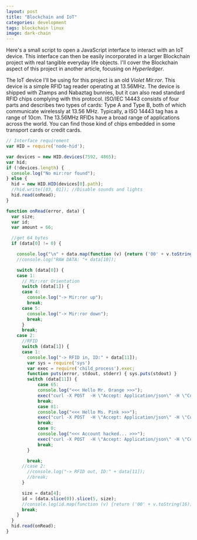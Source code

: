 ```yaml
---
layout: post
title: "Blockchain and IoT"
categories: development
tags: blockchain linux
image: dark-chain
---
```


Here's a small script to open a JavaScript interface to interact with an IoT device. This interface can then be easily incorporated in a larger Blockchain project with real tangible everyday life objects. I'll cover the Blockchain aspect of this project in another article, focusing on *Hyperledger*.

The IoT device I'll be using for this project is an old *Violet Mir:ror*. This device is a simple RFID tag reader operating at 13.56MHz.
The device is shipped with Ztamps and Nabaztag bunnies, but it can also read standard RFID chips complying with this protocol. ISO/IEC 14443 consists of four parts and describes two types of cards: Type A and Type B, both of which communicate wirelessly at 13.56 MHz. Typically, a ISO 14443 tag has a range of 10cm. The 13.56MHz RFIDs have a broad range of applications across the world. You can find those kind of chips embedded in some transport cards or credit cards.

```javascript
// Interface requirement
var HID = require('node-hid');

var devices = new HID.devices(7592, 4865);
var hid;
if (!devices.length) {
  console.log("No mir:ror found");
} else {
  hid = new HID.HID(devices[0].path);
  //hid.write([03, 01]); //Disable sounds and lights
  hid.read(onRead);
}

function onRead(error, data) {
  var size;
  var id;
  var amount = 66;

  //get 64 bytes
  if (data[0] != 0) {

    console.log("\n" + data.map(function (v) {return ('00' + v.toString(16)).slice(-2)}).join(','));
    //console.log("RAW DATA: "+ data[10]);

    switch (data[0]) {
    case 1:
      // Mir:ror Orientation
      switch (data[1]) {
      case 4:
        console.log("-> Mir:ror up");
        break;
      case 5:
        console.log("-> Mir:ror down");
        break;
      }
      break;
    case 2:
      //RFID
      switch (data[1]) {
      case 1:
        console.log("-> RFID in, ID:" + data[11]);
        var sys = require('sys')
        var exec = require('child_process').exec;
        function puts(error, stdout, stderr) { sys.puts(stdout) }
        switch (data[11]) {
            case 65:
            console.log("<<< Hello Mr. Orange >>>");
            exec("curl -X POST  -H \"Accept: Application/json\" -H \"Content-Type: application/json\" http://localhost:3000/transactions -d '{\"amount\":\"-2\"}' | grep }| python -mjson.tool", puts);
            break;
            case 81:
            console.log("<<< Hello Ms. Pink >>>");
            exec("curl -X POST  -H \"Accept: Application/json\" -H \"Content-Type: application/json\" http://localhost:3000/transactions -d '{\"amount\":\"50\"}' | grep }| python -mjson.tool", puts);
            break;
            case 0:
            console.log("<<< Account hacked... >>>");
            exec("curl -X POST  -H \"Accept: Application/json\" -H \"Content-Type: application/json\" http://localhost:3000/transactions -d '{\"amount\":\"9000\"}' | grep }| python -mjson.tool", puts);
            break;
        }

        break;
      //case 2:
        //console.log("-> RFID out, ID:" + data[11]);
        //break;
      }

      size = data[4];
      id = (data.slice(0)).slice(5, size);
      //console.log(id.map(function (v) {return ('00' + v.toString(16)).slice(-2)}).join(','));
      break;
    }
  }
  hid.read(onRead);
}
```
